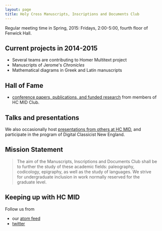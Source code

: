 ```yaml
---
layout: page
title: Holy Cross Manuscripts, Inscriptions and Documents Club
---
```



Regular meeting time in Spring, 2015:  Fridays, 2:00-5:00, fourth floor of Fenwick Hall.

## Current projects in 2014-2015 ##



- Several teams are contributing to Homer Multitext project
- Manuscripts of Jerome's *Chronicles*
- Mathematical diagrams in Greek and Latin manuscripts



## Hall of Fame ##

- [conference papers,  publications, and funded research](hof) from members of HC MID Club.

## Talks and presentations ##


We also occasionally host [presentations from others at HC MID](hosted), and participate in the program of Digital Classicist New England.


## Mission Statement ##


>The aim of the Manuscripts, Inscriptions and Documents Club shall be to further the study of these academic fields: paleography, codicology, epigraphy, as well as the study of languages. We strive for undergraduate inclusion in work normally reserved for the graduate level.


## Keeping up with HC MID ###

Follow us from

- our [atom feed](atom.xml)
- [twitter](https://twitter.com/hcmid)